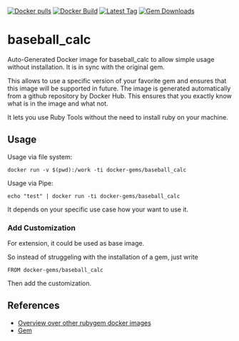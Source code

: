 [![Docker pulls](https://img.shields.io/docker/pulls/rubygem/baseball_calc.svg)](https://hub.docker.com/r/rubygem/baseball_calc/)
[![Docker Build](https://img.shields.io/docker/automated/rubygem/baseball_calc.svg)](https://hub.docker.com/r/rubygem/baseball_calc/)
[![Latest Tag](https://img.shields.io/github/tag/docker-rubygem/baseball_calc.svg)](https://hub.docker.com/r/rubygem/baseball_calc/)
[![Gem Downloads](https://img.shields.io/gem/dt/baseball_calc.svg)](https://rubygems.org/gems/baseball_calc/)
# baseball_calc

Auto-Generated Docker image for baseball_calc to allow simple usage without installation.
It is in sync with the original gem.

This allows to use a specific version of your favorite gem and ensures that this image will be supported in future.
The image is generated automatically from a github repository by Docker Hub.
This ensures that you exactly know what is in the image and what not.

It lets you use Ruby Tools without the need to install ruby on your machine.

## Usage

Usage via file system:

`docker run -v $(pwd):/work -ti docker-gems/baseball_calc`

Usage via Pipe:

`echo "test" | docker run -ti docker-gems/baseball_calc`

It depends on your specific use case how your want to use it.

### Add Customization

For extension, it could be used as base image.

So instead of struggeling with the installation of a gem, just write

`FROM docker-gems/baseball_calc`

Then add the customization.

## References

 - [Overview over other rubygem docker images](https://github.com/thinkbot/docker-rubygem)
 - [Gem](https://rubygems.org/gems/baseball_calc/)
